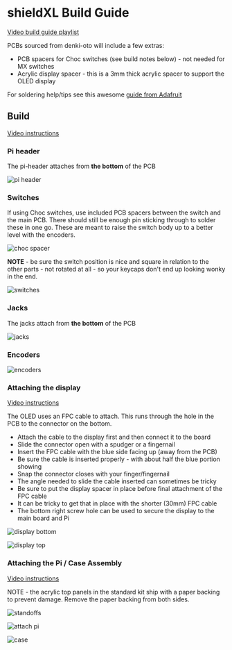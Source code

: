 # shieldXL Build Guide

[Video build guide playlist](https://youtube.com/playlist?list=PLYhX2rtncmtN1OSebuMCquus0ssT5jDe1)

PCBs sourced from denki-oto will include a few extras:

* PCB spacers for Choc switches (see build notes below) - not needed for MX switches  
* Acrylic display spacer - this is a 3mm thick acrylic spacer to support the OLED display

For soldering help/tips see this awesome [guide from Adafruit](https://learn.adafruit.com/adafruit-guide-excellent-soldering/common-problems)  

## Build

[Video instructions](https://youtu.be/Cyyh8wZTWDU)

### Pi header

The pi-header attaches from __the bottom__ of the PCB

![pi header](images/build/build-pi-header.jpg)

### Switches

If using Choc switches, use included PCB spacers between the switch and the main PCB. There should still be enough pin sticking through to solder these in one go. These are meant to raise the switch body up to a better level with the encoders.  

![choc spacer](images/build/build-choc-spacer.jpg)

__NOTE__ - be sure the switch position is nice and square in relation to the other parts - not rotated at all - so your keycaps don't end up looking wonky in the end.  

![switches](images/build/build-switches.jpg)

### Jacks

The jacks attach from __the bottom__ of the PCB

![jacks](images/build/build-jacks.jpg)

### Encoders

![encoders](images/build/build-encoders.jpg)

### Attaching the display

[Video instructions](https://youtu.be/nq_Z90EFWEE)

The OLED uses an FPC cable to attach. This runs through the hole in the PCB to the connector on the bottom.

* Attach the cable to the display first and then connect it to the board
* Slide the connector open with a spudger or a fingernail  
* Insert the FPC cable with the blue side facing up (away from the PCB)  
* Be sure the cable is inserted properly - with about half the blue portion showing  
* Snap the connector closes with your finger/fingernail  
* The angle needed to slide the cable inserted can sometimes be tricky  
* Be sure to put the display spacer in place before final attachment of the FPC cable  
* It can be tricky to get that in place with the shorter (30mm) FPC cable
* The bottom right screw hole can be used to secure the display to the main board and Pi  

![display bottom](images/build/build-display-bottom.jpg)

![display top](images/build/build-display-top.jpg)

### Attaching the Pi / Case Assembly

[Video instructions](https://youtu.be/K84_22LJrQo)

NOTE - the acrylic top panels in the standard kit ship with a paper backing to prevent damage. Remove the paper backing from both sides.  

![standoffs](images/build/build-standoffs.jpg)

![attach pi](images/build/build-attach-pi.jpg)

![case](images/build/build-case.jpg)